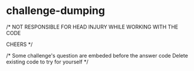 # challenge-dumping
/* NOT RESPONSIBLE FOR HEAD INJURY WHILE WORKING WITH THE CODE

  CHEERS
*/

/* Some challenge's question are embeded before the answer code
  Delete existing code to try for yourself
*/
